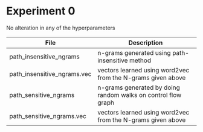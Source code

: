 # Experiment 0

No alteration in any of the hyperparameters


|File|Description|
|---|---|
|path_insensitive_ngrams|n-grams generated using path-insensitive method|
|path_insensitive_ngrams.vec|vectors learned using word2vec from the N-grams given above|
|path_sensitive_ngrams|n-grams generated by doing random walks on control flow graph| 
|path_sensitive_ngrams.vec|vectors learned using word2vec from the N-grams given above|
